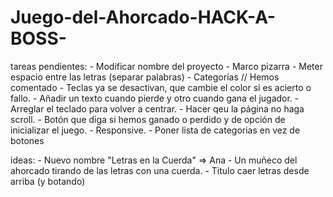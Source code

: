 # Juego-del-Ahorcado-HACK-A-BOSS-

tareas pendientes:
    - Modificar nombre del proyecto
    - Marco pizarra
    - Meter espacio entre las letras (separar palabras)
    - Categorías // Hemos comentado
    - Teclas ya se desactivan, que cambie el color si es acierto o fallo.
    - Añadir un texto cuando pierde y otro cuando gana el jugador.
    - Arreglar el teclado para volver a centrar.
    - Hacer qeu la página no haga scroll.
    - Botón que diga si hemos ganado o perdido y de opción de inicializar el juego.
    - Responsive.
    - Poner lista de categorias en vez de botones

ideas:
    - Nuevo nombre "Letras en la Cuerda" => Ana
    - Un muñeco del ahorcado tirando de las letras con una cuerda.
    - Titulo caer letras desde arriba (y botando)
    


